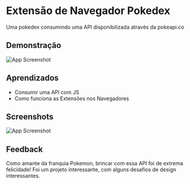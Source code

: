 
# Extensão de Navegador Pokedex

Uma pokedex consumindo uma API disponibilizada através da pokeapi.co


## Demonstração

![App Screenshot](https://cdn.discordapp.com/attachments/762509062616252426/1024387073572098208/unknown.png)



## Aprendizados

- Consumir uma API com JS 
- Como funciona as Extensões nos Navegadores


## Screenshots

![App Screenshot](https://media.discordapp.net/attachments/762509062616252426/1024385420110344232/unknown.png)


## Feedback

Como amante da franquia Pokemon, brincar com essa API foi de extrema felicidade!
Foi um projeto interessante, com alguns desafios de design interessantes.

